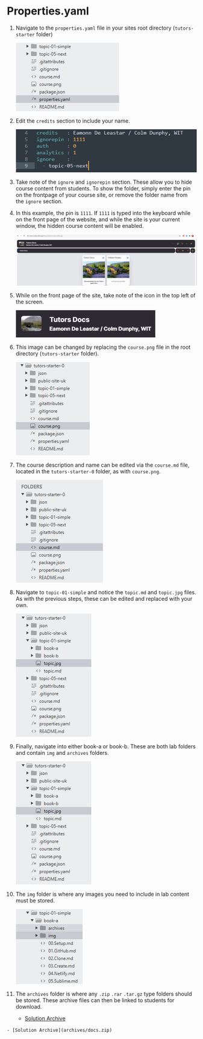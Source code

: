 # Properties.yaml

1. Navigate to the `properties.yaml` file in your sites root directory (`tutors-starter` folder)

    ![Properties](img/properties.png)

2. Edit the `credits` section to include your name.

    ![Credits](img/filecontent.png)

3. Take note of the `ignore` and `ignorepin` section. These allow you to hide course content from students. To show the folder, simply enter the pin on the frontpage of your course site, or remove the folder name from the `ignore` section.

4. In this example, the pin is `1111`. If `1111` is typed into the keyboard while on the front page of the website, and while the site is your current window, the hidden course content will be enabled.

    ![Show Hidden](img/hiddenshown.png)

5. While on the front page of the site, take note of the icon in the top left of the screen.

    ![Course Icon](img/courseimg.png)

6. This image can be changed by replacing the `course.png` file in the root directory (`tutors-starter` folder).   

    ![Folder Structure](img/courseimglist.png)

7. The course description and name can be edited via the `course.md` file, located in the `tutors-starter-0` folder, as with `course.png`.

    ![Course.md](img/course.png)  

8. Navigate to `topic-01-simple` and notice the `topic.md` and `topic.jpg` files. As with the previous steps, these can be edited and replaced with your own.

    ![Topic List](img/topicimg.png)

9. Finally, navigate into either book-a or book-b. These are both lab folders and contain `img` and `archives` folders.

    ![Topic Image](img/topicimglist.png)

10. The `img` folder is where any images you need to include in lab content must be stored.

    ![Image Folder](img/imgarch.png)

11. The `archives` folder is where any `.zip` `.rar` `.tar.gz` type folders should be stored. These archive files can then be linked to students for download.

    - [Solution Archive](archives/docs.zip)

~~~
- [Solution Archive](archives/docs.zip)
~~~                     

